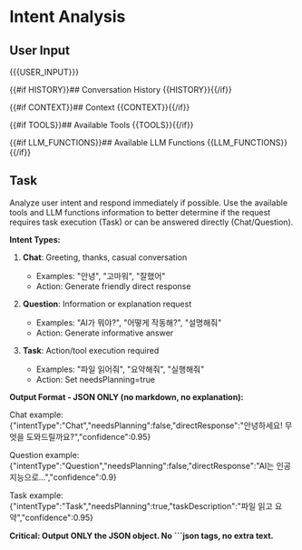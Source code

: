 # Intent Analysis

## User Input
{{{USER_INPUT}}}

{{#if HISTORY}}## Conversation History
{{HISTORY}}{{/if}}

{{#if CONTEXT}}## Context
{{CONTEXT}}{{/if}}

{{#if TOOLS}}## Available Tools
{{TOOLS}}{{/if}}

{{#if LLM_FUNCTIONS}}## Available LLM Functions
{{LLM_FUNCTIONS}}{{/if}}

## Task

Analyze user intent and respond immediately if possible. Use the available tools and LLM functions information to better determine if the request requires task execution (Task) or can be answered directly (Chat/Question).

**Intent Types:**
1. **Chat**: Greeting, thanks, casual conversation
   - Examples: "안녕", "고마워", "잘했어"
   - Action: Generate friendly direct response

2. **Question**: Information or explanation request
   - Examples: "AI가 뭐야?", "어떻게 작동해?", "설명해줘"
   - Action: Generate informative answer

3. **Task**: Action/tool execution required
   - Examples: "파일 읽어줘", "요약해줘", "실행해줘"
   - Action: Set needsPlanning=true

**Output Format - JSON ONLY (no markdown, no explanation):**

Chat example:
{"intentType":"Chat","needsPlanning":false,"directResponse":"안녕하세요! 무엇을 도와드릴까요?","confidence":0.95}

Question example:
{"intentType":"Question","needsPlanning":false,"directResponse":"AI는 인공지능으로...","confidence":0.9}

Task example:
{"intentType":"Task","needsPlanning":true,"taskDescription":"파일 읽고 요약","confidence":0.95}

**Critical: Output ONLY the JSON object. No ```json tags, no extra text.**

